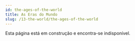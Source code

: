 ```yaml
---
id: the-ages-of-the-world
title: As Eras do Mundo
slug: /13-the-world/the-ages-of-the-world
---
```


Esta página está em construção e encontra-se indisponível.
